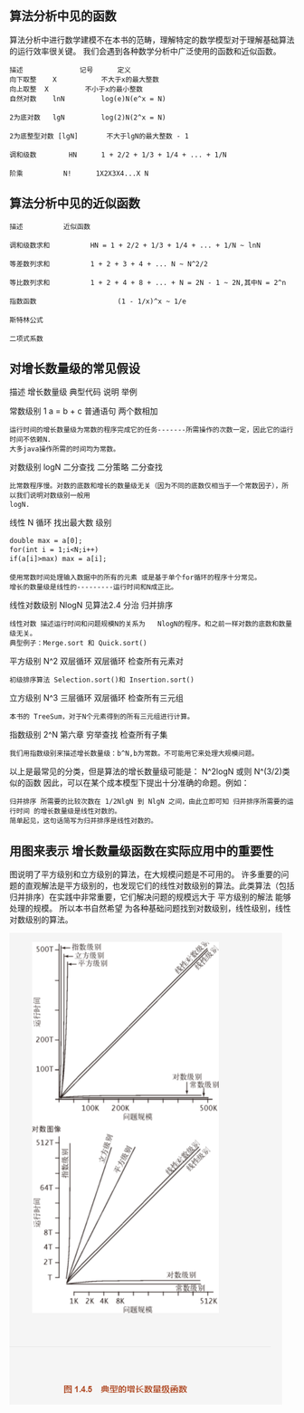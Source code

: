 ## 算法分析中见的函数
算法分析中进行数学建模不在本书的范畴，理解特定的数学模型对于理解基础算法的运行效率很关键。
我们会遇到各种数学分析中广泛使用的函数和近似函数。
```
描述  			记号		定义
向下取整	X			不大于x的最大整数
向上取整  X			不小于x的最小整数
自然对数	lnN			log(e)N(e^x	= N)

2为底对数	lgN			log(2)N(2^x	= N)

2为底整型对数	[lgN]		不大于lgN的最大整数 - 1

调和级数 		HN		1 + 2/2 + 1/3 + 1/4 + ... + 1/N

阶乘			N!		1X2X3X4...X N
```
##

## 算法分析中见的近似函数
```
描述			近似函数

调和级数求和			HN = 1 + 2/2 + 1/3 + 1/4 + ... + 1/N ~ lnN

等差数列求和			1 + 2 + 3 + 4 + ... N ~ N^2/2

等比数列求和			1 + 2 + 4 + 8 + ... + N = 2N - 1 ~ 2N,其中N = 2^n

指数函数					(1 - 1/x)^x ~ 1/e

斯特林公式

二项式系数
```

## 对增长数量级的常见假设
描述					增长数量级			典型代码				说明				举例

常数级别			1							a = b + c					普通语句		两个数相加
```
运行时间的增长数量级为常数的程序完成它的任务-------所需操作的次数一定，因此它的运行时间不依赖N.
大多java操作所需的时间均为常数。
```

对数级别			logN					二分查找					二分策略		二分查找
```
比常数程序慢。对数的底数和增长的数量级无关（因为不同的底数仅相当于一个常数因子），所以我们说明对数级别一般用
logN.
```

线性					N																循环					找出最大数
级别
```
double max = a[0];
for(int i = 1;i<N;i++)
if(a[i]>max) max = a[i];

使用常数时间处理输入数据中的所有的元素 或是基于单个for循环的程序十分常见。
增长的数量级是线性的---------运行时间和N成正比。
```

线性对数级别		NlogN				见算法2.4					分治				归并排序
```
线性对数 描述运行时间和问题规模N的关系为	NlogN的程序。和之前一样对数的底数和数量级无关。
典型例子：Merge.sort 和 Quick.sort()
```

平方级别			N^2							双层循环				双层循环		检查所有元素对
```
初级排序算法 Selection.sort()和 Insertion.sort()
```

立方级别			N^3							三层循环				双层循环		检查所有三元组
```
本书的 TreeSum，对于N个元素得到的所有三元组进行计算。
```

指数级别			2^N							第六章					穷举查找		检查所有子集
```
我们用指数级别来描述增长数量级：b^N,b为常数。不可能用它来处理大规模问题。
```

以上是最常见的分类，但是算法的增长数量级可能是：
N^2logN 或则 N^(3/2)类似的函数
因此，可以在某个成本模型下提出十分准确的命题。例如：
```
归并排序 所需要的比较次数在 1/2NlgN 到 NlgN 之间，由此立即可知 归并排序所需要的运行时间 的增长数量级是线性对数的。
简单起见，这句话简写为归并排序是线性对数的。
```

## 用图来表示 增长数量级函数在实际应用中的重要性
图说明了平方级别和立方级别的算法，在大规模问题是不可用的。
许多重要的问题的直观解法是平方级别的，也发现它们的线性对数级别的算法。此类算法（包括归并排序）在实践中非常重要，它们解决问题的规模远大于 平方级别的解法 能够处理的规模。
所以本书自然希望 为各种基础问题找到对数级别，线性级别，线性对数级别的算法。

![avatar](./04-算法分析总结2-增长数量级函数图.png)

